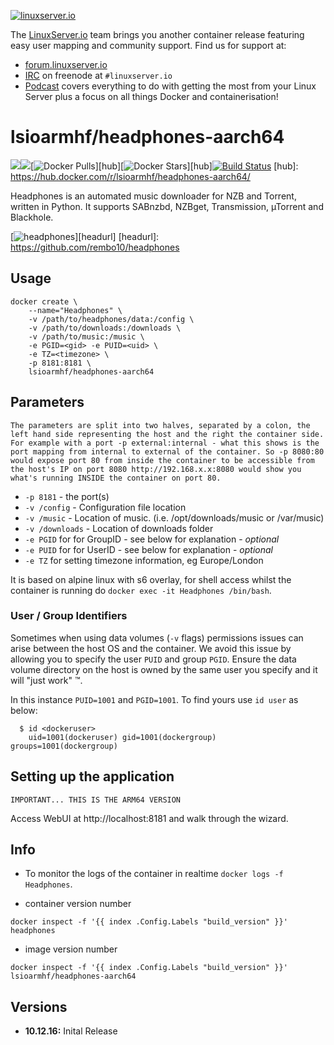[linuxserverurl]: https://linuxserver.io
[forumurl]: https://forum.linuxserver.io
[ircurl]: https://www.linuxserver.io/irc/
[podcasturl]: https://www.linuxserver.io/podcast/

[![linuxserver.io](https://raw.githubusercontent.com/linuxserver/docker-templates/master/linuxserver.io/img/linuxserver_medium.png)][linuxserverurl]

The [LinuxServer.io][linuxserverurl] team brings you another container release featuring easy user mapping and community support. Find us for support at:
* [forum.linuxserver.io][forumurl]
* [IRC][ircurl] on freenode at `#linuxserver.io`
* [Podcast][podcasturl] covers everything to do with getting the most from your Linux Server plus a focus on all things Docker and containerisation!

# lsioarmhf/headphones-aarch64
[![](https://images.microbadger.com/badges/version/lsioarmhf/headphones-aarch64.svg)](https://microbadger.com/images/lsioarmhf/headphones-aarch64 "Get your own version badge on microbadger.com")[![](https://images.microbadger.com/badges/image/lsioarmhf/headphones-aarch64.svg)](http://microbadger.com/images/lsioarmhf/headphones-aarch64 "Get your own image badge on microbadger.com")[![Docker Pulls](https://img.shields.io/docker/pulls/lsioarmhf/headphones-aarch64.svg)][hub][![Docker Stars](https://img.shields.io/docker/stars/lsioarmhf/headphones-aarch64.svg)][hub][![Build Status](http://jenkins.linuxserver.io:8080/buildStatus/icon?job=Dockers/LinuxServer.io-arm64/lsioarm64-headphones)](http://jenkins.linuxserver.io:8080/job/Dockers/job/LinuxServer.io-arm64/job/lsioarm64-headphones/)
[hub]: https://hub.docker.com/r/lsioarmhf/headphones-aarch64/

Headphones is an automated music downloader for NZB and Torrent, written in Python. It supports SABnzbd, NZBget, Transmission, µTorrent and Blackhole.

[![headphones](http://i.imgur.com/5vSV3Gkl.png)][headurl]
[headurl]: https://github.com/rembo10/headphones

## Usage

```
docker create \
    --name="Headphones" \
    -v /path/to/headphones/data:/config \
    -v /path/to/downloads:/downloads \
    -v /path/to/music:/music \
    -e PGID=<gid> -e PUID=<uid> \
    -e TZ=<timezone> \
    -p 8181:8181 \
    lsioarmhf/headphones-aarch64
```

## Parameters

`The parameters are split into two halves, separated by a colon, the left hand side representing the host and the right the container side. 
For example with a port -p external:internal - what this shows is the port mapping from internal to external of the container.
So -p 8080:80 would expose port 80 from inside the container to be accessible from the host's IP on port 8080
http://192.168.x.x:8080 would show you what's running INSIDE the container on port 80.`


* `-p 8181` - the port(s)
* `-v /config` - Configuration file location
* `-v /music` - Location of music. (i.e. /opt/downloads/music or /var/music)
* `-v /downloads` - Location of downloads folder
* `-e PGID` for for GroupID - see below for explanation - *optional*
* `-e PUID` for for UserID - see below for explanation - *optional*
* `-e TZ` for setting timezone information, eg Europe/London

It is based on alpine linux with s6 overlay, for shell access whilst the container is running do `docker exec -it Headphones /bin/bash`.

### User / Group Identifiers

Sometimes when using data volumes (`-v` flags) permissions issues can arise between the host OS and the container. We avoid this issue by allowing you to specify the user `PUID` and group `PGID`. Ensure the data volume directory on the host is owned by the same user you specify and it will "just work" ™.

In this instance `PUID=1001` and `PGID=1001`. To find yours use `id user` as below:

```
  $ id <dockeruser>
    uid=1001(dockeruser) gid=1001(dockergroup) groups=1001(dockergroup)
```

## Setting up the application
`IMPORTANT... THIS IS THE ARM64 VERSION`

Access WebUI at http://localhost:8181 and walk through the wizard.

## Info

* To monitor the logs of the container in realtime `docker logs -f Headphones`.

* container version number 

`docker inspect -f '{{ index .Config.Labels "build_version" }}' headphones`

* image version number

`docker inspect -f '{{ index .Config.Labels "build_version" }}' lsioarmhf/headphones-aarch64`

## Versions

+ **10.12.16:** Inital Release
